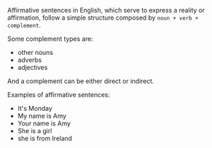 Affirmative sentences in English, which serve to express a reality or affirmation, follow a simple structure composed by `noun + verb + complement`.

Some complement types are:
- other nouns
- adverbs
- adjectives

And a complement can be either direct or indirect.

Examples of affirmative sentences:
- It's Monday
- My name is Amy
- Your name is Amy
- She is a girl
- she is from Ireland